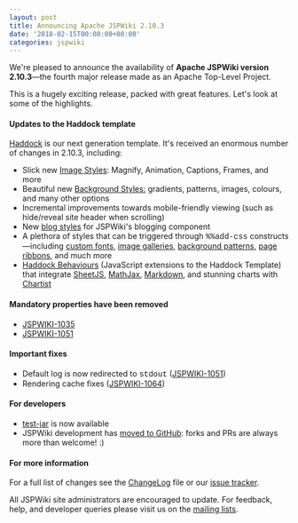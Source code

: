 ```yaml
---
layout: post
title: Announcing Apache JSPWiki 2.10.3
date: '2018-02-15T00:00:00+00:00'
categories: jspwiki
---
```

<p>We're pleased to announce the availability of <strong>Apache JSPWiki version 2.10.3</strong>—the fourth major release made as an Apache Top-Level Project. 
</p> 
  <p>This is a hugely exciting release, packed with great features. Let's look at some of the highlights.<br /></p> 
  <h4>Updates to the Haddock template</h4> 
  <p><a href="https://blogs.apache.org/jspwiki/entry/introducing_the_haddock_template" target="_blank" title="Introducing the Haddock Template">Haddock</a> is our next generation template. It's received an <span>enormous</span> number of changes in 2.10.3, including:<br /></p> 
  <ul> 
    <li>Slick new <a href="https://jspwiki-wiki.apache.org/Wiki.jsp?page=Image%20Styles" target="_blank" title="JSPWiki Images Styles">Image Styles</a>: Magnify, Animation, Captions, Frames, and more<br /></li> 
    <li>Beautiful new <a href="https://jspwiki-wiki.apache.org/Wiki.jsp?page=Background%20Styles" target="_blank" title="JSPWiki Background Styles">Background Styles:</a> gradients, patterns, images, colours, and many other options<br /></li> 
    <li>Incremental improvements towards mobile-friendly viewing (such as hide/reveal site header when scrolling)</li> 
    <li>New <a href="https://jspwiki-wiki.apache.org/Wiki.jsp?page=Haddock%20Weblog%20Example" target="_blank" title="JSPWiki blog styles">blog styles</a> for JSPWiki's blogging component <br /></li> 
    <li>A plethora of styles that can be triggered through <font face="courier new,courier,monospace">%%add-css</font> constructs—including <a href="https://jspwiki-wiki.apache.org/Wiki.jsp?page=Category.Font%20Style" target="_blank" title="JSPWiki Custom Fonts">custom fonts</a>, <a href="https://jspwiki-wiki.apache.org/Wiki.jsp?page=Image%20Gallery" target="_blank" title="JSPWiki Image Galleries">image galleries</a>, <a href="https://jspwiki-wiki.apache.org/Wiki.jsp?page=Background%20Patterns" target="_blank" title="JSPWiki Background Patterns">background patterns</a>, <a href="https://jspwiki-wiki.apache.org/Wiki.jsp?page=Ribbon" target="_blank" title="JSPWiki Page Ribbons">page ribbons</a>, and much more</li> 
    <li><a href="https://jspwiki-wiki.apache.org/Wiki.jsp?page=Category.Haddock%20Behavior" target="_blank" title="JSPWiki Haddock Behaviours">Haddock Behaviours</a> (JavaScript extensions to the Haddock Template) that integrate <a href="https://jspwiki-wiki.apache.org/Wiki.jsp?page=SheetJS%20Behavior" title="JSPWiki SheetJS" target="_blank">SheetJS</a>, <a href="https://jspwiki-wiki.apache.org/Wiki.jsp?page=Math%20Behavior" target="_blank" title="JSPWiki MathJax support">MathJax</a>, <a href="https://jspwiki-wiki.apache.org/Wiki.jsp?page=Markdown%20Behavior" title="JSPWiki Markdown support" target="_blank">Markdown</a>, and stunning charts with <a href="https://jspwiki-wiki.apache.org/Wiki.jsp?page=Chartist%20Behavior" title="JSPWiki Chartist extension" target="_blank">Chartist</a> </li> 
  </ul> 
  <h4>Mandatory properties have been removed</h4> 
  <ul> 
    <li><a href="https://issues.apache.org/jira/browse/JSPWIKI-1035" target="_blank" title="JSPWiki JIRA issue">JSPWIKI-1035</a></li> 
    <li><a href="https://issues.apache.org/jira/browse/JSPWIKI-1051" target="_blank" title="JSPWiki JIRA issue">JSPWIKI-1051</a> </li> 
  </ul> 
  <h4>Important fixes<br /></h4> 
  <ul> 
    <li>Default log is now redirected to <font face="courier new,courier,monospace">stdout</font> (<a href="https://issues.apache.org/jira/browse/JSPWIKI-1051" target="_blank" title="JSPWiki JIRA issue">JSPWIKI-1051</a>)</li> 
    <li>Rendering cache fixes (<a href="https://issues.apache.org/jira/browse/JSPWIKI-1064" target="_blank" title="JSPWiki JIRA issue">JSPWIKI-1064</a>) </li> 
  </ul> 
  <h4>For developers<br /></h4> 
  <ul> 
    <li><a href="https://issues.apache.org/jira/browse/JSPWIKI-843" target="_blank" title="JSPWiki test-jar">test-jar</a> is now available</li> 
    <li>JSPWiki development has <a href="https://blogs.apache.org/jspwiki/entry/apache-jspwiki-s-primary-codebase" target="_blank" title="JSPWiki development is now on GitHub">moved to GitHub</a>: forks and PRs are always more than welcome! :)<br /> </li> 
  </ul> 
  <h4>For more information<br /></h4> 
  <p>For a full list of changes see the <a class="external" href="https://github.com/apache/jspwiki/blob/2.10.3/ChangeLog" target="_blank" title="JSPWiki changelog file">ChangeLog</a> file or our <a class="external" href="https://issues.apache.org/jira/secure/ReleaseNote.jspa?projectId=12310732&amp;version=12334934" target="_blank" title="JSPWiki issue tracker">issue tracker</a>.<br /></p> 
  <p>All JSPWiki site administrators are encouraged to update. For feedback, help, and developer queries please visit us on the <a href="https://jspwiki.apache.org/community/mailing_lists.html" target="_blank" title="JSPWiki mailing lists">mailing lists</a>.</p>
